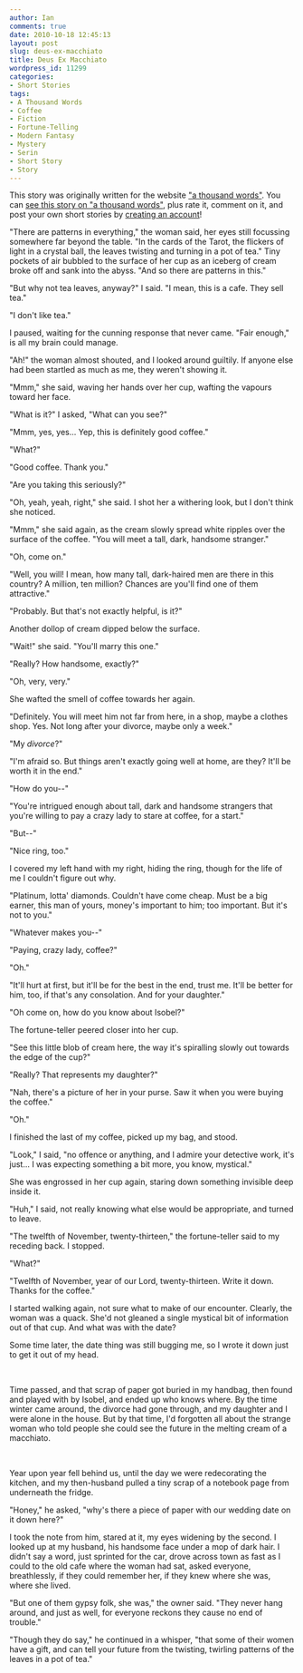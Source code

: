```yaml
---
author: Ian
comments: true
date: 2010-10-18 12:45:13
layout: post
slug: deus-ex-macchiato
title: Deus Ex Macchiato
wordpress_id: 11299
categories:
- Short Stories
tags:
- A Thousand Words
- Coffee
- Fiction
- Fortune-Telling
- Modern Fantasy
- Mystery
- Serin
- Short Story
- Story
---
```


<div id="notes"><p>This story was originally written for the website <a href="http://www.athousandwords.org.uk/">"a thousand words"</a>.  You can <a href="http://www.athousandwords.org.uk/story/1">see this story on "a thousand words"</a>, plus rate it, comment on it, and post your own short stories by <a href="http://www.athousandwords.org.uk/register">creating an account</a>!</p></div>

<div class="story">
<p>"There are patterns in everything," the woman said, her eyes still focussing somewhere far beyond the table.  "In the cards of the Tarot, the flickers of light in a crystal ball, the leaves twisting and turning in a pot of tea."  Tiny pockets of air bubbled to the surface of her cup as an iceberg of cream broke off and sank into the abyss.  "And so there are patterns in this."
</p><p>"But why not tea leaves, anyway?" I said.  "I mean, this is a cafe.  They sell tea."
</p><p>"I don't like tea."
</p><p>I paused, waiting for the cunning response that never came.  "Fair enough," is all my brain could manage.
</p><p>"Ah!" the woman almost shouted, and I looked around guiltily.  If anyone else had been startled as much as me, they weren't showing it.
</p><p>"Mmm," she said, waving her hands over her cup, wafting the vapours toward her face.
</p><p>"What is it?" I asked, "What can you see?"
</p><p>"Mmm, yes, yes...  Yep, this is definitely good coffee."
</p><p>"What?"
</p><p>"Good coffee.  Thank you."
</p><p>"Are you taking this seriously?"
</p><p>"Oh, yeah, yeah, right," she said.  I shot her a withering look, but I don't think she noticed.
</p><p>"Mmm," she said again, as the cream slowly spread white ripples over the surface of the coffee.  "You will meet a tall, dark, handsome stranger."
</p><p>"Oh, come on."
</p><p>"Well, you will!  I mean, how many tall, dark-haired men are there in this country?  A million, ten million?  Chances are you'll find one of them attractive."
</p><p>"Probably.  But that's not exactly helpful, is it?"
</p><p>Another dollop of cream dipped below the surface.
</p><p>"Wait!" she said. "You'll marry this one."
</p><p>"Really?  How handsome, exactly?"
</p><p>"Oh, very, very."
</p><p>She wafted the smell of coffee towards her again.
</p><p>"Definitely.  You will meet him not far from here, in a shop, maybe a clothes shop.  Yes.  Not long after your divorce, maybe only a week."
</p><p>"My <em>divorce</em>?"
</p><p>"I'm afraid so.  But things aren't exactly going well at home, are they?  It'll be worth it in the end."
</p><p>"How do you--"
</p><p>"You're intrigued enough about tall, dark and handsome strangers that you're willing to pay a crazy lady to stare at coffee, for a start."
</p><p>"But--"
</p><p>"Nice ring, too."
</p><p>I covered my left hand with my right, hiding the ring, though for the life of me I couldn't figure out why.
</p><p>"Platinum, lotta' diamonds.  Couldn't have come cheap.  Must be a big earner, this man of yours, money's important to him; too important.  But it's not to you."
</p><p>"Whatever makes you--"
</p><p>"Paying, crazy lady, coffee?"
</p><p>"Oh."
</p><p>"It'll hurt at first, but it'll be for the best in the end, trust me.  It'll be better for him, too, if that's any consolation.  And for your daughter."
</p><p>"Oh come on, how do you know about Isobel?"
</p><p>The fortune-teller peered closer into her cup.
</p><p>"See this little blob of cream here, the way it's spiralling slowly out towards the edge of the cup?"
</p><p>"Really?  That represents my daughter?"
</p><p>"Nah, there's a picture of her in your purse.  Saw it when you were buying the coffee."
</p><p>"Oh."
</p><p>I finished the last of my coffee, picked up my bag, and stood.
</p><p>"Look," I said, "no offence or anything, and I admire your detective work, it's just...  I was expecting something a bit more, you know, mystical."
</p><p>She was engrossed in her cup again, staring down something invisible deep inside it.
</p><p>"Huh," I said, not really knowing what else would be appropriate, and turned to leave.
</p><p>"The twelfth of November, twenty-thirteen," the fortune-teller said to my receding back.  I stopped.
</p><p>"What?"
</p><p>"Twelfth of November, year of our Lord, twenty-thirteen.  Write it down.  Thanks for the coffee."
</p><p>I started walking again, not sure what to make of our encounter.  Clearly, the woman was a quack.  She'd not gleaned a single mystical bit of information out of that cup.  And what was with the date?
</p><p>Some time later, the date thing was still bugging me, so I wrote it down just to get it out of my head.</p><p><br /></p>
<p>Time passed, and that scrap of paper got buried in my handbag, then found and played with by Isobel, and ended up who knows where.  By the time winter came around, the divorce had gone through, and my daughter and I were alone in the house.  But by that time, I'd forgotten all about the strange woman who told people she could see the future in the melting cream of a macchiato.</p><p><br /></p>
<p>Year upon year fell behind us, until the day we were redecorating the kitchen, and my then-husband pulled a tiny scrap of a notebook page from underneath the fridge.
</p><p>"Honey," he asked, "why's there a piece of paper with our wedding date on it down here?"
</p><p>I took the note from him, stared at it, my eyes widening by the second.  I looked up at my husband, his handsome face under a mop of dark hair.  I didn't say a word, just sprinted for the car, drove across town as fast as I could to the old cafe where the woman had sat, asked everyone, breathlessly, if they could remember her, if they knew where she was, where she lived.
</p><p>
</p><p>"But one of them gypsy folk, she was," the owner said.  "They never hang around, and just as well, for everyone reckons they cause no end of trouble."
</p><p>"Though they do say," he continued in a whisper, "that some of their women have a gift, and can tell your future from the twisting, twirling patterns of the leaves in a pot of tea."</p>
</div>
